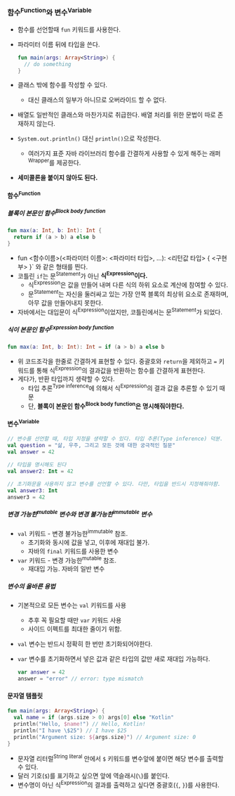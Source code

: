 ### 함수<sup>Function</sup>와 변수<sup>Variable</sup>

* 함수를 선언할때 `fun` 키워드를 사용한다.

* 파라미터 이름 뒤에 타입을 쓴다.

  ```kotlin
  fun main(args: Array<String>) {
    // do something
  }
  ```

* 클래스 밖에 함수를 작성할 수 있다.

  * 대신 클래스의 일부가 아니므로 오버라이드 할 수 없다.

* 배열도 일반적인 클래스와 마찬가지로 취급한다. 배열 처리를 위한 문법이 따로 존재하지 않는다.

* `System.out.println()` 대신 `println()`으로 작성한다.

  * 여러가지 표준 자바 라이브러리 함수를 간결하게 사용할 수 있게 해주는 래퍼<sup>Wrapper</sup>를 제공한다.

* **세미콜론을 붙이지 않아도 된다.**

#### 함수<sup>Function</sup>

##### 블록이 본문인 함수<sup>Block body function</sup>

```kotlin
fun max(a: Int, b: Int): Int {
  return if (a > b) a else b
}
```

* fun <함수이름>(<파라미터 이름>: <파라미터 타입>, ...): <리턴값 타입> { <구현부> }` 와 같은 형태를 띈다.
* 코틀린 `if`는 문<sup>Statement</sup>가 아닌 **식<sup>Expression</sup>이다.**
  * 식<sup>Expression</sup>은 값을 만들어 내며 다른 식의 하위 요소로 계산에 참여할 수 있다.
  * 문<sup>Statement</sup>는 자신을 둘러싸고 있는 가장 안쪽 블록의 최상위 요소로 존재하며, 아무 값을 만들어내지 못한다.
* 자바에서는 대입문이 식<sup>Expression</sup>이었지만, 코틀린에서는 문<sup>Statement</sup>가 되었다.

##### 식이 본문인 함수<sup>Expression body function</sup>

```kotlin
fun max(a: Int, b: Int): Int = if (a > b) a else b
```

* 위 코드조각을 한줄로 간결하게 표현할 수 있다. 중괄호와 `return`을 제외하고 `=` 키워드를 통해 식<sup>Expression</sup>의 결과값을 반환하는 함수를 간결하게 표현한다.
* 게다가, 반환 타입까지 생략할 수 있다.
  * 타입 추론<sup>Type inference</sup>에 의해서 식<sup>Expression</sup>의 결과 값을 추론할 수 있기 때문
  * 단, **블록이 본문인 함수<sup>Block body function</sup>은 명시해줘야한다.**

#### 변수<sup>Variable</sup>

```kotlin
// 변수를 선언할 때, 타입 지정을 생략할 수 있다. 타입 추론(Type inference) 덕분.
val question = "삶, 우주, 그리고 모든 것에 대한 궁극적인 질문"
val answer = 42

// 타입을 명시해도 된다
val answer2: Int = 42

// 초기화문을 사용하지 않고 변수를 선언할 수 있다. 다만, 타입을 반드시 지정해줘야함.
val answer3: Int 
answer3 = 42
```

##### 변경 가능한<sup>mutable</sup> 변수와 변경 불가능한<sup>immutable</sup> 변수

* `val` 키워드 - 변경 불가능한<sup>immutable</sup> 참조.
  * 초기화와 동시에 값을 넣고, 이후에 재대입 불가.
  * 자바의 `final` 키워드를 사용한 변수
* `var` 키워드 - 변경 가능한<sup>mutable</sup> 참조.
  * 재대입 가능. 자바의 일반 변수

##### 변수의 올바른 용법

* 기본적으로 모든 변수는 `val` 키워드를 사용

  * 추후 꼭 필요할 때만 `var` 키워드 사용
  * 사이드 이펙트를 최대한 줄이기 위함.

* `val` 변수는 반드시 정확히 한 번만 초기화되어야한다.

* `var` 변수를 초기화하면서 넣은 값과 같은 타입의 값만 새로 재대입 가능하다.

  ```kotlin
  var answer = 42
  answer = "error" // error: type mismatch
  ```

#### 문자열 템플릿

```kotlin
fun main(args: Array<String>) {
  val name = if (args.size > 0) args[0] else "Kotlin"
  println("Hello, $name!") // Hello, Kotlin!
  println("I have \$25") // I have $25
  println("Argument size: ${args.size}") // Argument size: 0
}
```

* 문자열 리터럴<sup>String literal</sup> 안에서 `$` 키워드를 변수앞에 붙이면 해당 변수를 출력할 수 있다.
* 달러 기호(`$`)를 표기하고 싶으면 앞에 역슬래시(`\`)를 붙인다.
* 변수명이 아닌 식<sup>Expression</sup>의 결과를 출력하고 싶다면 중괄호(`{`, `}`)를 사용한다.
